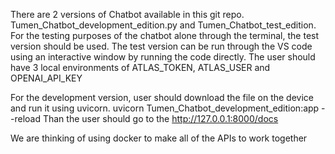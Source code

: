There are 2 versions of Chatbot available in this git repo.
Tumen_Chatbot_development_edition.py and Tumen_Chatbot_test_edition.
For the testing purposes of the chatbot alone through the terminal, the test version should be used.
The test version can be run through the VS code using an interactive window by running the code directly.
The user should have 3 local environments of ATLAS_TOKEN, ATLAS_USER and OPENAI_API_KEY

For the development version, user should download the file on the device and run it using uvicorn.
uvicorn Tumen_Chatbot_development_edition:app --reload
Than the user should go to the http://127.0.0.1:8000/docs

We are thinking of using docker to make all of the APIs to work together